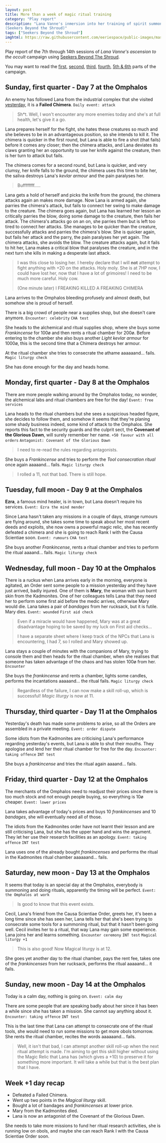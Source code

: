 ```yaml
---
layout: post
title: More than a week of magic ritual training
category: "Play report"
description: "Lana Vanne's inmersion into her training of spirit summoning 
(Seekers Beyond the Shroud)" 
tags: ["Seekers Beyond the Shroud"]
imghtml: https://raw.githubusercontent.com/eeriespace/public-images/master/20200326-play-report-sinister-industrial-complex/sinister-industrial-complex.jpg
---
```


Play report of the 7th through 14th sessions of *Lana Vanne's ascension to the
occult* campaign using [Seekers Beyond The
Shroud](https://blackoathgames.com/seekers-beyond-the-shroud).

You may want to read the 
[first]({{site.baseurl}}/2020/02/25/play-report-burning-spices/),
[second]({{site.baseurl}}/2020/02/27/play-report-the-egyptian-amulet/), 
[third]({{site.baseurl}}/2020/03/11/play-report-the-poison-research-lab/),
[fourth]({{site.baseurl}}/2020/03/25/play-report-vice-and-virtue-tea-shop/), 
[5th &
6th]({{site.baseurl}}/2020/03/26/play-report-the-sinister-industrial-complex) 
 parts of the campaign. 

## Sunday, first quarter - Day 7 at the Omphalos

An enemy has followed Lana from the industrial complex that she visited
[yesterday]({{site.baseurl}}/2020/03/26/play-report-the-sinister-industrial-complex),
it is a **Failed Chimera**. ``Daily event: attack``

> Sh*t. Well, I won't encounter any more enemies today and she's at full
> health, let's give it a go.

Lana prepares herself for the fight, she hates these creatures so much and she
believes to be in an advantageous position, so she intends to kill it. The
chimera is quicker in the first round, but Lana is able to fire a shot (that
fails) before it comes any closer; then the chimera attacks, and Lana deviates
its claws granting her an opportunity to use her knife against the creature,
then is her turn to attack but fails.

The chimera comes for a second round, but Lana is quicker, and very clumsy, her
knife falls to the ground, the chimera uses this time to bite her, the saliva
destroys Lana's *kevlar armour* and the pain paralyses her.

> Buffffffff.....

Lana gets a hold of herself and picks the knife from the ground, the chimera
attacks again an makes more damage. Now Lana is armed again, she parries the
chimera's attack, but fails to connect her swing to make damage to the
creature. The chimera goes again, but Lana has learned her lesson an critically
parries the blow, doing some damage to the creature, then fails her attack. The
chimera's attacks go on an on, she parries them but is left too tired to
connect her attacks. She manages to be quicker than the creature, successfully
attacks and parries the chimera's blow. She is quicker again, but fails her
attack and the parry, the pain paralyses her yet again. The chimera attacks,
she avoids the blow. The creature attacks again, but it fails to hit her, Lana
makes a critical blow that paralyses the creature, and in the next turn she
kills in making a desperate last attack.

> I was this close to losing her. I hereby declare that I will **not** attempt
> to fight anything with +20 on the attacks. Holy moly. She is at 7HP now, I
> could have lost her, now that I have a lot of grimoires! I need to be much
> more careful. Holy cow.
>
> (One minute later) I FREAKING KILLED A FREAKING CHIMERA

Lana arrives to the Omphalos bleeding profusely and almost death, but somehow
she is proud of herself.

There is a big crowd of people near a supplies shop, but she doesn't care
anymore. ``Encounter: celebrity`` ``CHA test``

She heads to the alchemical and ritual supplies shop, where she buys some
*Frankincense* for 100ø and then rents a ritual chamber for 200ø. Before
entering to the chamber she also buys another *Light kevlar armour* for 1000ø,
this is the second time that a Chimera destroys her armour.

At the ritual chamber she tries to consecrate the athame
aaaaaand... fails. ``Magic liturgy check``

She has done enough for the day and heads home.

## Monday, first quarter - Day 8 at the Omphalos

There are more people walking around by the Omphalos today, no wonder, the
alchemical labs and ritual chambers are free for the day! ``Event: free
services``

Lana heads to the ritual chambers but she sees a suspicious headed figure, she
decides to follow them, and somehow it seems that they're planing some shady
business indeed, some kind of attack to the Omphalos. She reports this fact to
the security guards and the culprit sect, the **Covenant of the Glorious
Dawn**, will surely remember her name. ``+50 favour with all orders``
``Antagonist: Covenant of the Glorious Dawn``

> I need to re-read the rules regarding antagonists.

She buys a *Frankincense* and tries to perform the *Tool consecration ritual*
once again aaaaand... fails. ``Magic liturgy check``

> I rolled a 11, not that bad. There is still hope.

## Tuesday, full moon - Day 9 at the Omphalos

**Ezra**, a famous mind healer, is in town, but Lana doesn't require his
services. ``Event: Ezra the mind mender``

Since Lana hasn't taken any missions in a couple of days, strange rumours are
flying around, she takes some time to speak about her most recent deeds and
exploits, she now owns a powerful magic relic, she has recently defeated a
chimera and she is going to reach Rank I with the Causa Scientiae
soon. ``Event: rumours`` ``CHA test``

She buys another *Frankincense*, rents a ritual chamber and tries to perform
the ritual aaaand... fails. ``Magic liturgy check``

## Wednesday, full moon - Day 10 at the Omphalos

There is a ruckus when Lana arrives early in the morning, everyone is agitated,
an Order sent some people to a mission yesterday and they have just arrived,
badly injured. One of them is **Mary**, the woman with sun burnt skin from the
Kadmonites. One of her colleagues tells Lana that they need her to perform some
first aid before the medic arrives, otherwise Mary would die. Lana takes a pair
of *bandages* from her rucksack, but it is futile. Mary dies. ``Event:
wounded`` ``First aid check``

> Even if a miracle would have happened, Mary was at a great disadvantage
> hoping to be saved by my luck on First aid checks...
>
> I have a separate sheet where I keep track of the NPCs that Lana is
> encountering, I had 7, so I rolled and Mary showed up.

Lana stays a couple of minutes with the companions of Mary, trying to console
them and then heads for the ritual chamber, when she realises that someone has
taken advantage of the chaos and has stolen 100ø from her. ``Encounter``

She buys the *frankincense* and rents a chamber, lights some candles, performs
the incantations aaaaand... the ritual fails. ``Magic liturgy check``

> Regardless of the failure, I can now make a skill roll-up, which is
> successful! *Magic liturgy* is now at 11.

## Thursday, third quarter - Day 11 at the Omphalos

Yesterday's death has made some problems to arise, so all the Orders are
assembled in a private meeting. ``Event: order dispute``

Some idiots from the Kadmonites are criticising Lana's performance regarding
yesterday's events, but Lana is able to shut their mouths. They apologise and
lend her their ritual chamber for free for the day. ``Encounter: taking
offence``  ``INT test``

She buys a *frankincense* and tries the ritual again aaaand... fails.

## Friday, third quarter - Day 12 at the Omphalos

The merchants of the Omphalos need to readjust their prices since there is too
much stock and not enough people buying, so everything is 10ø cheaper. ``Event:
lower prices`` 

Lana takes advantage of today's prices and buys 10 *frankincenses* and 10
*bandages*, she will eventually need all of those.

The idiots from the Kadmonites order have not learnt their lesson and are still
criticising Lana, but she has the upper hand and wins the argument. They let
her use their research facilities as an apology. ``Event: taking offence``
``INT test`` 

Lana uses one of the already bought *frankincenses* and performs the ritual in
the Kadmonites ritual chamber aaaaaand... fails.

## Saturday, new moon - Day 13 at the Omphalos

It seems that today is an special day at the Omphalos, everybody is summoning
and doing rituals, apparently the timing will be perfect. ``Event: the Omphalos
at work``

> Is good to know that this event exists.

Cecil, Lana's friend from the Causa Scientiae Order, greets her, it's been a
long time since she has seen her, Lana tells her that she's been trying to
consecrate some tools for a summoning ritual, but that it hasn't been going
well. Cecil invites her to a ritual, that way Lana may gain some
experience. Lana joins her and learns something. ``Encounter ceremony``
``INT test`` ``Magical liturgy +1``

> This is also good! Now Magical liturgy is at 12.

She goes yet another day to the ritual chamber, pays the rent fee, takes one of
the *frankincenses* from her rucksack, performs the ritual aaaaand... it fails.

## Sunday, new moon - Day 14 at the Omphalos

Today is a calm day, nothing is going on. ``Event: calm day``

There are some people that are speaking badly about her since it has been a
while since she has taken a mission. She cannot say anything about
it. ``Encounter: taking offence`` ``INT test``

This is the last time that Lana can attempt to consecrate one of the ritual
tools, she would need to run some missions to get more obols tomorrow. She
rents the ritual chamber, recites the words aaaaaand... fails.

> Well, it isn't that bad, I can attempt another skill roll-up when the next
> ritual attempt is made. I'm aiming to get this skill higher without
> using the Magic Relic that Lana has (which gives a +10) to preserve it for
> something more important. It will take a while but that is the best plan that
> I have.

## Week +1 day recap

* Defeated a Failed Chimera.
* Went up two points in the *Magical liturgy* skill.
* Bought a lot of bandages and  *frankincenses* at lower price.
* Mary from the Kadmonites died.
* Lana is now an antagonist of the Covenant of the Glorious Dawn.

She needs to take more missions to fund her ritual research activities, she is
running low on obols, and maybe she can reach Rank I with the Causa Scientiae
Order soon.
